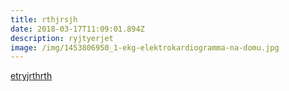 ```yaml
---
title: rthjrsjh
date: 2018-03-17T11:09:01.894Z
description: ryjtyerjet
image: /img/1453806950_1-ekg-elektrokardiogramma-na-domu.jpg
---
```

[etryjrthrth](rthrth)
